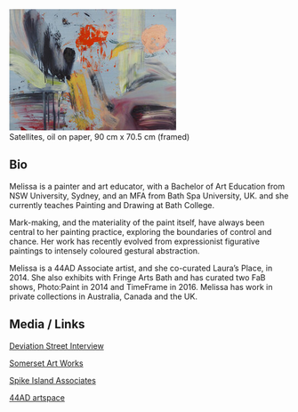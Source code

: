 <div class="container-fluid" class="header-img">
     <div class="text-center row">
          <div >
               <img class="asyncImage" src="img/Satellites_sm.jpg" alt="Satellites, oil on paper, 90 cm x 70.5 cm (framed)"/>
          </div>
          <div class="caption text-center">Satellites, oil on paper, 90 cm x 70.5 cm (framed)
          </div>
     </div>
</div>

## Bio

Melissa is a painter and art educator, with a Bachelor of Art Education from NSW University, Sydney, and an MFA from Bath Spa University, UK. and she currently teaches Painting and Drawing at Bath College. 

Mark-making, and the materiality of the paint itself, have always been central to her painting practice, exploring the boundaries of control and chance. Her work has recently evolved from expressionist figurative paintings to intensely coloured gestural abstraction. 

Melissa is a 44AD Associate artist, and she co-curated Laura’s Place, in 2014. She also exhibits with Fringe Arts Bath and has curated two FaB shows, Photo:Paint in 2014 and TimeFrame in 2016. Melissa has work in private collections in Australia, Canada and the UK.

## Media / Links

<div class="text-center">

[Deviation Street Interview](https://deviationstreetmagazine.com/into-abstraction-kate-burbridge-interview-with-melissa-wraxall/)

[Somerset Art Works](https://somersetartworks.org.uk/artists/melissa-temple-smith/)

[Spike Island Associates](https://www.spikeisland.org.uk/our-community/spike-island-associates/)

[44AD artspace](http://www.44ad.net/associate-artists.html)

</div>

